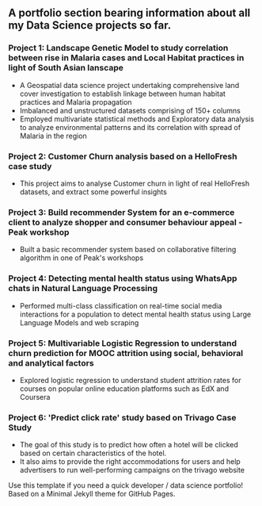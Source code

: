 ## A portfolio section bearing information about all my Data Science projects so far.

### Project 1: Landscape Genetic Model to study correlation between rise in Malaria cases and Local Habitat practices in light of South Asian lanscape
* A Geospatial data science project undertaking comprehensive land cover investigation to establish linkage between human habitat practices and Malaria propagation
* Imbalanced and unstructured datasets comprising of 150+ columns
* Employed multivariate statistical methods and Exploratory data analysis to analyze environmental patterns and its correlation with spread of Malaria in the region  

  
### Project 2: Customer Churn analysis based on a HelloFresh case study
* This project aims to analyse Customer churn in light of real HelloFresh datasets, and extract some powerful insights
  
### Project 3: Build recommender System for an e-commerce client to analyze shopper and consumer behaviour appeal - Peak workshop
* Built a basic recommender system based on collaborative filtering algorithm in one of Peak's workshops 

### Project 4: Detecting mental health status using WhatsApp chats in Natural Language Processing
* Performed multi-class classification on real-time social media interactions for a population to detect mental health status using Large Language Models and web scraping 

### Project 5: Multivariable Logistic Regression to understand churn prediction for MOOC attrition using social, behavioral and analytical factors
* Explored logistic regression to understand student attrition rates for courses on popular online education platforms such as EdX and Coursera

### Project 6: 'Predict click rate' study based on Trivago Case Study
* The goal of this study is to predict how often a hotel will be clicked based on certain characteristics of the hotel.
* It also aims to provide the right accommodations for users and help advertisers to run well-performing campaigns on the trivago website

Use this template if you need a quick developer / data science portfolio! Based on a Minimal Jekyll theme for GitHub Pages.
